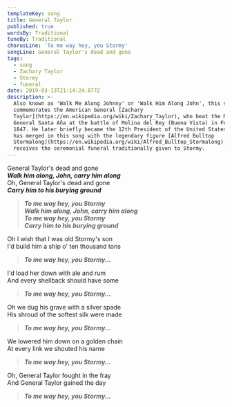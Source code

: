```yaml
---
templateKey: song
title: General Taylor
published: true
wordsBy: Traditional
tuneBy: Traditional
chorusLine: 'To me way hey, you Stormy'
songLine: General Taylor's dead and gone
tags:
  - song
  - Zachary Taylor
  - Stormy
  - funeral
date: 2019-03-13T21:14:24.077Z
description: >-
  Also known as 'Walk Me Along Johnny' or 'Walk Him Along John', this shanty
  commemorates the American General [Zachary
  Taylor](https://en.wikipedia.org/wiki/Zachary_Taylor), who beat the Mexican
  General Santa Aña at the battle of Molina del Rey (Buena Vista) in February
  1847. He later briefly became the 12th President of the United States. Taylor
  has merged in this song with the legendary figure [Alfred Bulltop
  Stormalong](https://en.wikipedia.org/wiki/Alfred_Bulltop_Stormalong), and
  receives the ceremonial funeral traditionally given to Stormy.
---
```

General Taylor's dead and gone\
***Walk him along, John, carry him along***\
Oh, General Taylor's dead and gone\
***Carry him to his burying ground***

>***To me way hey, you Stormy***\
***Walk him along, John, carry him along***\
***To me way hey, you Stormy***\
***Carry him to his burying ground***

Oh I wish that I was old Stormy's son\
I'd build him a ship o' ten thousand tons

>***To me way hey, you Stormy...***

I'd load her down with ale and rum\
And every shellback should have some

>***To me way hey, you Stormy...***

Oh we dug his grave with a silver spade\
His shroud of the softest silk were made

>***To me way hey, you Stormy...***

We lowered him down on a golden chain\
At every link we shouted his name

>***To me way hey, you Stormy...***

Oh, General Taylor fought in the fray\
And General Taylor gained the day

>***To me way hey, you Stormy...***
